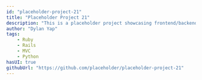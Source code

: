```yaml
---
id: "placeholder-project-21"
title: "Placeholder Project 21"
description: "This is a placeholder project showcasing frontend/backend features with a unique tech stack."
author: "Dylan Yap"
tags:
    - Ruby
    - Rails
    - MVC
    - Python
hasUI: true
githubUrl: "https://github.com/placeholder/placeholder-project-21"
---
```

